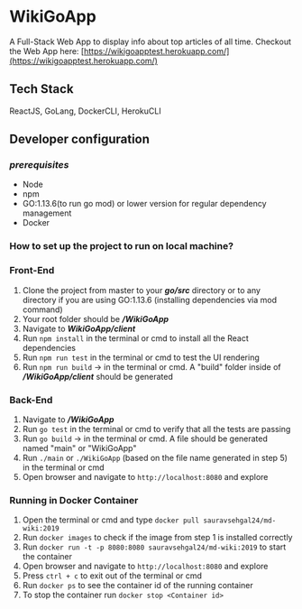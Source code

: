 # WikiGoApp
A Full-Stack Web App to display info about top articles of all time. Checkout the Web App here: [https://wikigoapptest.herokuapp.com/](https://wikigoapptest.herokuapp.com/)

## Tech Stack
ReactJS, GoLang, DockerCLI, HerokuCLI

## Developer configuration

### *prerequisites*
- Node
- npm
- GO:1.13.6(to run go mod) or lower version for regular dependency management
- Docker 

### How to set up the project to run on local machine?

### Front-End
1. Clone the project from master to your ***go/src*** directory or to any directory if you are using GO:1.13.6 (installing dependencies via mod command)
2. Your root folder should be ***/WikiGoApp***
3. Navigate to ***WikiGoApp/client***
4. Run ```npm install``` in the terminal or cmd to install all the React dependencies
5. Run ```npm run test``` in the terminal or cmd to test the UI rendering
6. Run ```npm run build``` -> in the terminal or cmd. A "build" folder inside of ***/WikiGoApp/client*** should be generated

### Back-End
1. Navigate to ***/WikiGoApp***
2. Run ```go test``` in the terminal or cmd to verify that all the tests are passing
3. Run ```go build``` -> in the terminal or cmd. A file should be generated named "main" or "WikiGoApp"
4. Run ```./main``` or ```./WikiGoApp``` (based on the file name generated in step 5) in the terminal or cmd
5. Open browser and navigate to ```http://localhost:8080``` and explore

### Running in Docker Container
1. Open the terminal or cmd and type ```docker pull sauravsehgal24/md-wiki:2019```
2. Run ```docker images``` to check if the image from step 1 is installed correctly
3. Run ```docker run -t -p 8080:8080 sauravsehgal24/md-wiki:2019``` to start the container
4. Open browser and navigate to ```http://localhost:8080``` and explore
5. Press `ctrl + c` to exit out of the terminal or cmd
5. Run ```docker ps``` to see the container id of the running container
6. To stop the container run ```docker stop <Container id>```






